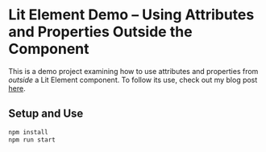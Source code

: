 # Lit Element Demo – Using Attributes and Properties Outside the Component

This is a demo project examining how to use attributes and properties from *outside* a Lit Element component. To follow its use, check out my blog post [here](https://joeltok.com/posts/2024-02-wc-lit-element-exposing-attributes-and-properties). 

## Setup and Use

```sh
npm install
npm run start
```